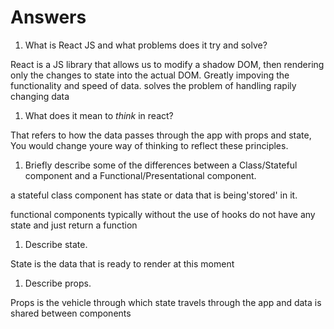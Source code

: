 # Answers

1.  What is React JS and what problems does it try and solve?

React is a JS library that allows us to modify a shadow DOM, then rendering only the changes to state into the actual DOM. Greatly impoving the functionality and speed of data. solves the problem of handling rapily changing data


1.  What does it mean to _think_ in react?

That refers to how the data passes through the app with props and state, You would change youre way of thinking to reflect these principles.


1.  Briefly describe some of the differences between a Class/Stateful component and a Functional/Presentational component.

a stateful class component has state or data that is being'stored' in it.

functional components typically without the use of hooks do not have any state and just return a function


1.  Describe state.

State is the data that is ready to render at this moment


1.  Describe props.

Props is the vehicle through which state travels through the app and data is shared between components

